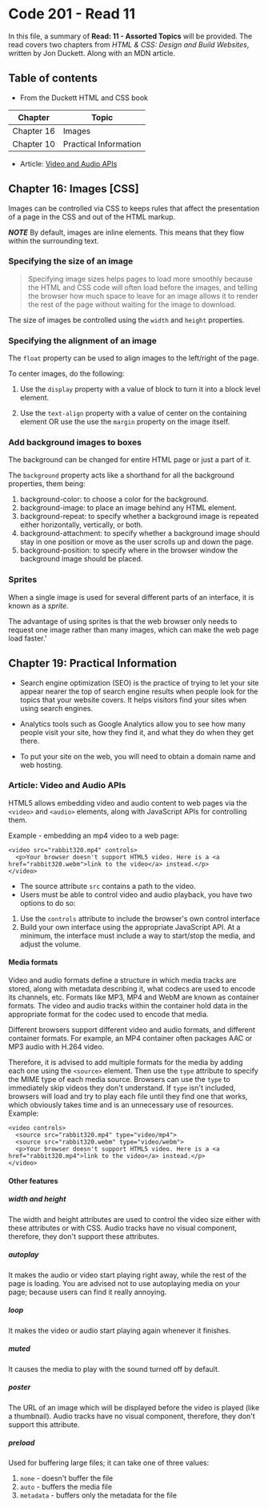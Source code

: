 # Code 201 - Read 11

In this file, a summary of **Read: 11 - Assorted Topics** will be provided. The read covers two chapters from *HTML & CSS: Design and Build Websites*, written by Jon Duckett. Along with an MDN article.

## Table of contents

* From the Duckett HTML and CSS book

| Chapter      | Topic |
| -----------  | ----------- |
| Chapter 16   | Images       |
| Chapter 10   | Practical Information | 

* Article: [Video and Audio APIs](https://developer.mozilla.org/en-US/docs/Learn/JavaScript/Client-side_web_APIs/Video_and_audio_APIs)

## Chapter 16: Images [CSS]

Images can be controlled via CSS to keeps rules that affect the presentation of a page in the CSS and out of the HTML markup.

***NOTE*** By default, images are inline elements. This means that they flow within the surrounding text.

### Specifying the size of an image

> Specifying image sizes helps pages to load more smoothly because the HTML and CSS code will often load before the images, and telling the browser how much space to leave for an image allows it to render the rest of the page without waiting for the image to download.

The size of images be controlled using the `width` and `height` properties.


### Specifying the alignment of an image

The `float` property can be used to align images to the left/right of the page.

To center images, do the following: 

1. Use the `display` property with a value of block to turn it into a block level element.

2. Use the `text-align` property with a value of center on the containing element OR use the use the `margin` property on the image itself.

### Add background images to boxes

The background can be changed for entire HTML page or just a part of it.

The `background` property acts like a shorthand for all the background properties, them being:

1. background-color: to choose a color for the background.
2. background-image: to place an image behind any HTML element.
3. background-repeat: to specify whether a background image is repeated either horizontally, vertically, or both.
4. background-attachment: to specify whether a background image should stay in one position or move as the user scrolls up and down the page.
5. background-position: to specify where in the browser window the background image should be placed.

### Sprites

When a single image is used for several different parts of an interface, it is known as a *sprite*.

The advantage of using sprites is that the web browser only needs to request one image rather than many images, which can make the web page load faster.'

## Chapter 19: Practical Information

* Search engine optimization (SEO) is the practice of trying to let your site appear nearer the top of search engine results when people look for the topics that your website covers. It helps visitors find your sites when using search engines.

* Analytics tools such as Google Analytics allow you to see how many people visit your site, how they find it, and what they do when they get there.

* To put your site on the web, you will need to obtain a domain name and web hosting.

### Article: Video and Audio APIs

HTML5 allows embedding video and audio content to web pages via the `<video>` and `<audio>` elements, along with JavaScript APIs for controlling them.

Example - embedding an mp4 video to a web page:

```
<video src="rabbit320.mp4" controls>
  <p>Your browser doesn't support HTML5 video. Here is a <a href="rabbit320.webm">link to the video</a> instead.</p>
</video>
```

* The source attribute `src` contains a path to the video.
* Users must be able to control video and audio playback, you have two options to do so:

1. Use the `controls` attribute to include the browser's own control interface
2. Build your own interface using the appropriate JavaScript API. At a minimum, the interface must include a way to start/stop the media, and adjust the volume.

#### Media formats

Video and audio formats define a structure in which media tracks are stored, along with metadata describing it, what codecs are used to encode its channels, etc. Formats like MP3, MP4 and WebM are known as container formats. The video and audio tracks within the container hold data in the appropriate format for the codec used to encode that media.

Different browsers support different video and audio formats, and different container formats. For example, an MP4 container often packages AAC or MP3 audio with H.264 video. 

Therefore, it is advised to add multiple formats for the media by adding each one using the `<source>` element. Then use the `type` attribute to specify the MIME type of each media source. Browsers can use the `type` to immediately skip videos they don't understand. If `type` isn't included, browsers will load and try to play each file until they find one that works, which obviously takes time and is an unnecessary use of resources. Example:

```
<video controls>
  <source src="rabbit320.mp4" type="video/mp4">
  <source src="rabbit320.webm" type="video/webm">
  <p>Your browser doesn't support HTML5 video. Here is a <a href="rabbit320.mp4">link to the video</a> instead.</p>
</video>
```

#### Other features

##### width and height

The width and height attributes are used to control the video size either with these attributes or with CSS. Audio tracks have no visual component, therefore, they don't support these attributes.

##### autoplay

It makes the audio or video start playing right away, while the rest of the page is loading. You are advised not to use autoplaying media on your page; because users can find it really annoying.

##### loop

It makes the video or audio start playing again whenever it finishes.

##### muted

It causes the media to play with the sound turned off by default.

##### poster

The URL of an image which will be displayed before the video is played (like a thumbnail). Audio tracks have no visual component, therefore, they don't support this attribute.

##### preload

Used for buffering large files; it can take one of three values:

1. `none` - doesn't buffer the file
2. `auto` - buffers the media file
3. `metadata` - buffers only the metadata for the file